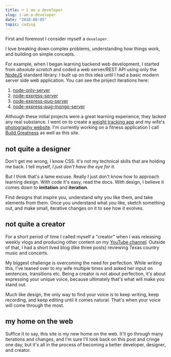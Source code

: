 ```yaml
---
title: ⌨️ i am a developer
slug: i-am-a-developer
date: "2018-08-05"
topic: coding
---
```


First and foremost I consider myself a `developer`.

I love breaking down complex problems, understanding how things work, and building on simple concepts.

For example, when I began learning backend web development, I started from _absolute scratch_ and coded a web server/REST API using only the [NodeJS][1] standard library. I built up on this idea until I had a basic modern server side web application. You can see the project iterations here:

1. [node-only-server][2]
2. [node-express-server][3]
3. [node-express-pug-server][4]
4. [node-express-pug-mongo-server][5]

Although these initial projects were a great learning experience, they lacked any real substance. I went on to create a [weight tracking app][6] and my wife's [photography website][photogarropy]. I'm currently working on a fitness application I call [Build Greatness][8] as well as this site.

## not quite a designer

Don't get me wrong, I know CSS. It's not my technical skills that are holding me back. I tell myself, _I just don't have the eye for it._

But I think that's a lame excuse. Really I just don't know how to approach learning design. With code it's easy, read the docs. With design, I believe it comes down to **imitation** and **iteration**.

Find designs that inspire you, understand why you like them, and take elements from them. Once you understand what you like, sketch something out, and make small, iterative changes on it to see how it evolves.

## not quite a creator

For a short period of time I called myself a "creator" when I was releasing weekly vlogs and producing other content on my [YouTube channel][9]. Outside of that, I had a short lived blog (like three posts) reviewing Texas country music and concerts.

My biggest challenge is overcoming the need for perfection. While writing this, I've leaned over to my wife multiple times and asked her input on sentences, transitions etc. Being a creator is not about perfection, it's about expressing your unique voice, because ultimately that's what will make you stand out.

Much like design, the only way to find your voice is to keep writing, keep recording, and keep editing until it comes natural. That's when your voice will come through the most.

## my home on the web

Suffice it to say, this site is my new home on the web. It'll go through many iterations and changes, and I'm sure I'll look back on this post and cringe one day, but it's all in the process of becoming a better developer, designer, and creator.

[1]: https://nodejs.org/
[2]: https://github.com/bradgarropy/node-only-server
[3]: https://github.com/bradgarropy/node-express-server
[4]: https://github.com/bradgarropy/node-express-pug-server
[5]: https://github.com/bradgarropy/node-express-pug-mongodb-server
[6]: https://weighter-react.herokuapp.com/
[photogarropy]: https://photogarropy.netlify.app
[8]: https://buildgreatness.herokuapp.com/
[9]: https://www.youtube.com/user/bradgarropy
